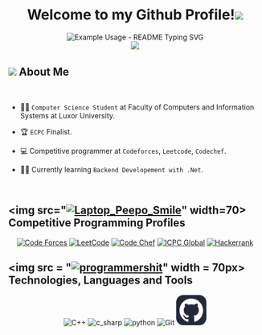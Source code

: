 <h1 align="center">Welcome to my Github Profile!<img src="https://media.giphy.com/media/mGcNjsfWAjY5AEZNw6/giphy.gif" width="50"></h1>


<p align="center">
  <img src="https://readme-typing-svg.demolab.com/?lines=I'm+Camellia+Mohamed!;Computer+Science+Student!;Interested+in+learning+New+things!;&font=Fira%20Code&center=true&width=500&height=50&duration=4000&pause=1000" alt="Example Usage - README Typing SVG"><br><img  src="https://media2.giphy.com/media/2IudUHdI075HL02Pkk/giphy.gif?cid=ecf05e47pkn0brst2r18vbmybr5og5pkg6vjyc6suumu97ko&ep=v1_gifs_related&rid=giphy.gif&ct=g" width="400">
</p>


## <img src="https://media.giphy.com/media/VgCDAzcKvsR6OM0uWg/giphy.gif" width="50">  About Me
<p align="center">
  <br>
  
- :student: `Computer Science Student` at Faculty of Computers and Information Systems at Luxor University.
- :trophy: `ECPC` Finalist.
- :computer: Competitive programmer at `Codeforces`, `Leetcode`, `Codechef`.
- :technologist: Currently learning `Backend Developement with .Net`.
  
  <br>
</p>

## <picture> <img src="<a href="https://emoji.gg/emoji/8457-laptop-peepo-smile"><img src="https://cdn3.emoji.gg/emojis/8457-laptop-peepo-smile.gif" width="64px" height="64px" alt="Laptop_Peepo_Smile"></a>" width=70> </picture> Competitive Programming Profiles

<p align="center">
  <a href="https://codeforces.com/profile/Luca_with_LL"><img src="https://img.icons8.com/external-tal-revivo-shadow-tal-revivo/50/000000/external-codeforces-programming-competitions-and-contests-programming-community-logo-shadow-tal-revivo.png" alt="Code Forces"/></a>
	<a href="https://leetcode.com/Camellia_Mohamed/"><img src="https://img.icons8.com/external-tal-revivo-shadow-tal-revivo/50/000000/external-level-up-your-coding-skills-and-quickly-land-a-job-logo-shadow-tal-revivo.png" alt="LeetCode"/></a>
	<a href="https://www.codechef.com/users/camellamohamed"><img src="https://img.icons8.com/color/50/000000/codechef.png" alt="Code Chef"/></a>
	<a href="https://icpc.global/ICPCID/TQYSD8YRG6DC"><img src="https://i.ibb.co/6J0r7rW/Daco-5610880.png" alt="ICPC Global" width = 60px /></a>     
 <a href="https://www.hackerrank.com/profile/camellamohamed31"><img src="https://bit.ly/3NbH5yd" width="50px" title="Hackerrrank" alt="Hackerrank"/></a>

</p>

## <picture> <img src = "<a href="https://emoji.gg/emoji/7730_programmershit"><img src="https://cdn3.emoji.gg/emojis/7730_programmershit.png" width="64px" height="64px" alt="programmershit"></a>" width = 70px>  </picture> Technologies, Languages and Tools
<p align="center">
    <img src="https://bit.ly/37Epy2y" alt="C++" width="70px" title="C++"> 
    <img src="https://cdn3.emoji.gg/emojis/2872-c-sharp.png" width="55px"  alt="c_sharp">
    <img src="https://cdn3.emoji.gg/emojis/9985-python.png" width="64px" height="64px" alt="python">
    <img src="https://bit.ly/3yvoEjR" alt="Git" width="60px" title="Git"> 
    <img src="https://github.com/tandpfun/skill-icons/blob/main/icons/Github-Dark.svg" alt="GitHub" width="60px" title="GitHub"> 
</p>
